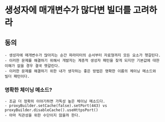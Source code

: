 # 생성자에 매개변수가 많다변 빌더를 고려하라

## 동의

    - 생성자에 매개변수가 많아지는 순간 파라미터의 순서부터 자료형까지 모든 요소가 헷갈린다. 
    - 이러한 문제를 해결하기 위해서 개발자는 계층적 생성자 패턴을 찾게 되지만 기본값에 대한 이해가 없을 경우 결국 헷갈린다.
    - 이러한 문제를 해결하기 위한 내가 생각하는 좋은 방법은 명확한 이름의 체이닝 메소드와 빌더 패턴이다.

### 명확한 체이닝 메소드?

    - 조금 더 정확히 이야기하면 가독성 높은 체이닝 메소드다.
    - proxyBuilder.setCache(false).setPort(443) vs proxyBuilder.disableCache().useHttpsPort()
    - 아마 직관성을 위한 수단이지 않을까 한다.